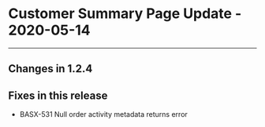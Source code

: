 # Customer Summary Page Update - 2020-05-14

---

## Changes in 1.2.4

## Fixes in this release

* BASX-531 Null order activity metadata returns error
